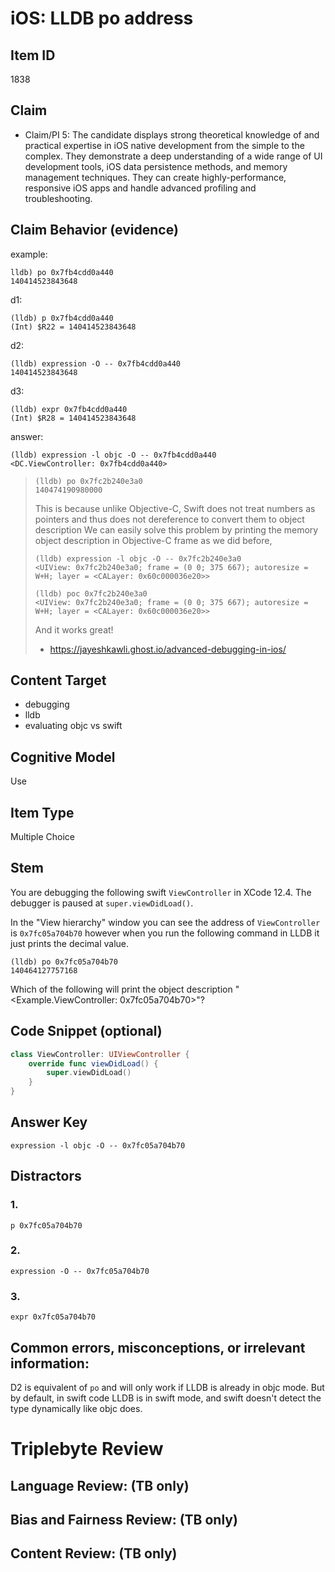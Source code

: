 # iOS: LLDB po address


## Item ID
1838

## Claim
-   Claim/PI 5: The candidate displays strong theoretical knowledge of and practical expertise in iOS native development from the simple to the complex. They demonstrate a deep understanding of a wide range of UI development tools, iOS data persistence methods, and memory management techniques. They can create highly-performance, responsive iOS apps and handle advanced profiling and troubleshooting.


## Claim Behavior (evidence)

example:
```
lldb) po 0x7fb4cdd0a440
140414523843648

```
d1:
```
(lldb) p 0x7fb4cdd0a440
(Int) $R22 = 140414523843648
```
d2:
```
(lldb) expression -O -- 0x7fb4cdd0a440
140414523843648

```
d3:
```
(lldb) expr 0x7fb4cdd0a440
(Int) $R28 = 140414523843648
```
answer:
```
(lldb) expression -l objc -O -- 0x7fb4cdd0a440
<DC.ViewController: 0x7fb4cdd0a440>
```

>     (lldb) po 0x7fc2b240e3a0
>     140474190980000
> This is because unlike Objective-C, Swift does not treat numbers as pointers and thus does not dereference to convert them to object description
> We can easily solve this problem by printing the memory object description in Objective-C frame as we did before,
> 
>     (lldb) expression -l objc -O -- 0x7fc2b240e3a0
>     <UIView: 0x7fc2b240e3a0; frame = (0 0; 375 667); autoresize = W+H; layer = <CALayer: 0x60c000036e20>>
> 
>     (lldb) poc 0x7fc2b240e3a0
>     <UIView: 0x7fc2b240e3a0; frame = (0 0; 375 667); autoresize = W+H; layer = <CALayer: 0x60c000036e20>>
>
> And it works great!
> - https://jayeshkawli.ghost.io/advanced-debugging-in-ios/


## Content Target
* debugging
* lldb
* evaluating objc vs swift


## Cognitive Model
Use


## Item Type
Multiple Choice


## Stem
You are debugging the following swift `ViewController` in XCode 12.4.  The debugger is paused at `super.viewDidLoad()`.

In the "View hierarchy" window you can see the address of `ViewController` is `0x7fc05a704b70` however when you run the following command in LLDB it just prints the decimal value.

```
(lldb) po 0x7fc05a704b70
140464127757168
```

Which of the following will print the object description "<Example.ViewController: 0x7fc05a704b70>"?


## Code Snippet (optional)

```swift
class ViewController: UIViewController {
	override func viewDidLoad() {
		super.viewDidLoad()
	}
}
```

## Answer Key
```
expression -l objc -O -- 0x7fc05a704b70
```


## Distractors
### 1.
```
p 0x7fc05a704b70
```


### 2.
```
expression -O -- 0x7fc05a704b70
```


### 3.
```
expr 0x7fc05a704b70
```


## Common errors, misconceptions, or irrelevant information:
D2 is equivalent of `po` and will only work if LLDB is already in objc mode.  But by default, in swift code LLDB is in swift mode, and swift doesn't detect the type dynamically like objc does.


# Triplebyte Review


## Language Review: (TB only)


## Bias and Fairness Review: (TB only)


## Content Review: (TB only)

